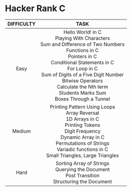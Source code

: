 # Hacker Rank C

| DIFFICULTY |                                                                                                                                                               TASK                                                                                                                                                               |
| :--------: | :-------------------------------------------------------------------------------------------------------------------------------------------------------------------------------------------------------------------------------------------------------------------------------------------------------------------------------: |
| <br />Easy | Hello World! in C<br />Playing With Characters<br />Sum and Difference of Two Numbers<br />Functions in C<br />Pointers in C<br />Conditional Statements in C<br />For Loop in C<br />Sum of Digits of a Five Digit Number<br />Bitwise Operators<br />Calculate the Nth term<br />Students Marks Sum<br />Boxes Through a Tunnel |
|   Medium   |                                              Printing Pattern Using Loops<br />Array Reversal<br />1D Arrays in C<br />Printing Tokens<br />Digit Frequency<br />Dynamic Array in C<br />Permutations of Strings<br />Variadic functions in C<br />Small Triangles, Large Triangles                                              |
|    Hard    |                                                                                                              Sorting Array of Strings<br />Querying the Document<br />Post Transition<br />Structuring the Document                                                                                                              |
